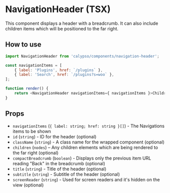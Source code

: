 # NavigationHeader (TSX)

This component displays a header with a breadcrumb.
It can also include children items which will be positioned to the far right.

## How to use

```js
import NavigationHeader from 'calypso/components/navigation-header';

const navigationItems = [
	{ label: 'Plugins', href: `/plugins` },
	{ label: 'Search', href: `/plugins?s=woo` },
];

function render() {
	return <NavigationHeader navigationItems={ navigationItems }>Children Item</NavigationHeader>;
}
```

## Props

- `navigationItems` (`{ label: string; href: string }[]`) - The Navigations items to be shown
- `id` (`string`) - ID for the header (optional)
- `className` (`string`) - A class name for the wrapped component (optional)
- `children` (`nodes`) – Any children elements which are being rendered to the far right (optional)
- `compactBreadcrumb` (`boolean`) - Displays only the previous item URL reading "Back" in the breadcrumb (optional)
- `title` (`string`) - Title of the header (optional)
- `subtitle` (`string`) - Subtitle of the header (optional)
- `screenReader` (`string`) - Used for screen readers and it's hidden on the view (optional)
